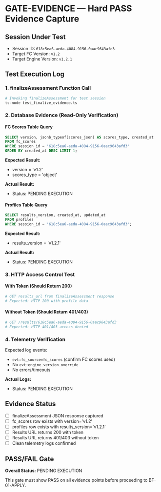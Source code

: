 # GATE-EVIDENCE — Hard PASS Evidence Capture

## Session Under Test
- Session ID: `618c5ea6-aeda-4084-9156-0aac9643afd3`
- Target FC Version: `v1.2`  
- Target Engine Version: `v1.2.1`

## Test Execution Log

### 1. finalizeAssessment Function Call
```bash
# Invoking finalizeAssessment for test session
ts-node test_finalize_evidence.ts
```

### 2. Database Evidence (Read-Only Verification)

#### FC Scores Table Query
```sql
SELECT version, jsonb_typeof(scores_json) AS scores_type, created_at 
FROM fc_scores 
WHERE session_id = '618c5ea6-aeda-4084-9156-0aac9643afd3' 
ORDER BY created_at DESC LIMIT 1;
```

**Expected Result:** 
- version = 'v1.2'
- scores_type = 'object'

**Actual Result:** 
- Status: PENDING EXECUTION

#### Profiles Table Query
```sql
SELECT results_version, created_at, updated_at 
FROM profiles 
WHERE session_id = '618c5ea6-aeda-4084-9156-0aac9643afd3';
```

**Expected Result:**
- results_version = 'v1.2.1'

**Actual Result:**
- Status: PENDING EXECUTION

### 3. HTTP Access Control Test

#### With Token (Should Return 200)
```bash
# GET results_url from finalizeAssessment response
# Expected: HTTP 200 with profile data
```

#### Without Token (Should Return 401/403)  
```bash
# GET /results/618c5ea6-aeda-4084-9156-0aac9643afd3
# Expected: HTTP 401/403 access denied
```

### 4. Telemetry Verification

Expected log events:
- `evt:fc_source=fc_scores` (confirm FC scores used)
- No `evt:engine_version_override` 
- No errors/timeouts

**Actual Logs:**
- Status: PENDING EXECUTION

## Evidence Status

- [ ] finalizeAssessment JSON response captured
- [ ] fc_scores row exists with version='v1.2'
- [ ] profiles row exists with results_version='v1.2.1'  
- [ ] Results URL returns 200 with token
- [ ] Results URL returns 401/403 without token
- [ ] Clean telemetry logs confirmed

## PASS/FAIL Gate

**Overall Status:** PENDING EXECUTION

This gate must show PASS on all evidence points before proceeding to BF-01-APPLY.